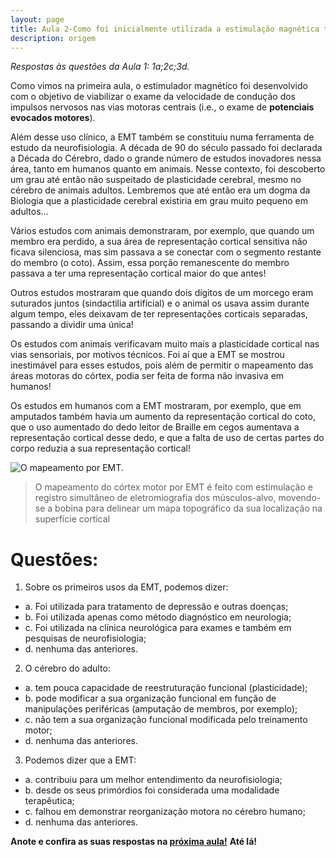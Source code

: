 ```yaml
---
layout: page
title: Aula 2-Como foi inicialmente utilizada a estimulação magnética transcraniana (EMT)?
description: origem
---
```


*Respostas às questões da Aula 1: 1a;2c;3d.*



Como vimos na primeira aula, o estimulador magnético foi desenvolvido com o objetivo de viabilizar o exame da velocidade de condução dos impulsos nervosos nas vias motoras centrais (i.e., o exame de **potenciais evocados motores**).

Além desse uso clínico, a EMT também se constituiu numa ferramenta de estudo da neurofisiologia. A década de 90 do século passado foi declarada a Década do Cérebro, dado o grande número de estudos inovadores nessa área, tanto em humanos quanto em animais. Nesse contexto, foi descoberto um grau até então não suspeitado de plasticidade cerebral, mesmo no cérebro de animais adultos. Lembremos que até então era um dogma da Biologia que a plasticidade cerebral existiria em grau muito pequeno em adultos...

Vários estudos com animais demonstraram, por exemplo, que quando um membro era perdido, a sua área de representação cortical sensitiva não ficava silenciosa, mas sim passava a se conectar com o segmento restante do membro (o coto). Assim, essa porção remanescente do membro passava a ter uma representação cortical maior do que antes!

Outros estudos mostraram que quando dois dígitos de um morcego eram suturados juntos (sindactilia artificial) e o animal os usava assim durante algum tempo, eles deixavam de ter representações corticais separadas, passando a dividir uma única!

Os estudos com animais verificavam muito mais a plasticidade cortical nas vias sensoriais, por motivos técnicos. Foi aí que a EMT se mostrou inestimável para esses estudos, pois além de permitir o mapeamento das áreas motoras do córtex, podia ser feita de forma não invasiva em humanos!

Os estudos em humanos com a EMT mostraram, por exemplo, que em amputados também havia um aumento da representação cortical do coto, que o uso aumentado do dedo leitor de Braille em cegos aumentava a representação cortical desse dedo, e que a falta de uso de certas partes do corpo reduzia a sua representação cortical!

![O mapeamento por EMT.](http://familiabrasil.org/imagens/tms_mapping2.gif)
>O mapeamento do córtex motor por EMT é feito com estimulação e registro simultâneo de eletromiografia dos músculos-alvo, movendo-se a bobina para delinear um mapa topográfico da sua localização na superfície cortical

# Questões:

1. Sobre os primeiros usos da EMT, podemos dizer:
+ a. Foi utilizada para tratamento de depressão e outras doenças;
+ b. Foi utilizada apenas como método diagnóstico em neurologia;
+ c. Foi utilizada na clínica neurológica para exames e também em pesquisas de neurofisiologia;
+ d. nenhuma das anteriores.

2. O cérebro do adulto:
+ a. tem pouca capacidade de reestruturação funcional (plasticidade);
+ b. pode modificar a sua organização funcional em função de manipulações periféricas (amputação de membros, por exemplo);
+ c. não tem a sua organização funcional modificada pelo treinamento motor;
+ d. nenhuma das anteriores.

3. Podemos dizer que a EMT:
+ a. contribuiu para um melhor entendimento da neurofisiologia;
+ b. desde os seus primórdios foi considerada uma modalidade terapêutica;
+ c. falhou em demonstrar reorganização motora no cérebro humano;
+ d. nenhuma das anteriores.


**Anote e confira as suas respostas na [próxima aula!](terapeutica.html)**
**Até lá!**
